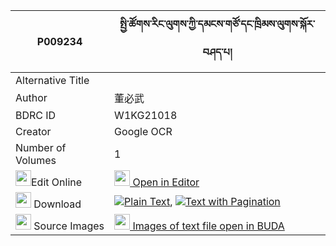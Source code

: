 |P009234|སྤྱི་ཚོགས་རིང་ལུགས་ཀྱི་དམངས་གཙོ་དང་ཁྲིམས་ལུགས་སྐོར་བཤད་པ། 
| --- | --- 
|Alternative Title |
|Author| 董必武
|BDRC ID | W1KG21018
|Creator | Google OCR
|Number of Volumes| 1
|<img width="25" src="https://img.icons8.com/color/25/000000/edit-property.png">Edit Online| [<img width="25" src="https://avatars.githubusercontent.com/u/45091458?s=200&v=4"> Open in Editor](http://editor.openpecha.org/P009234)
|<img width="25" src="https://img.icons8.com/fluent/48/000000/download-2.png"/>  Download | [![](https://img.icons8.com/color/20/000000/txt.png)Plain Text](https://github.com/Openpecha/P009234/releases/download/v1/chitsok_ringluk_kyi_mang_tso_d_plain_P009234.zip), [![](https://img.icons8.com/color/20/000000/txt.png)Text with Pagination](https://github.com/Openpecha/P009234/releases/download/v1/chitsok_ringluk_kyi_mang_tso_d_pages_P009234.zip)
|<img width="25" src="https://img.icons8.com/plasticine/100/000000/pictures-folder.png"/>  Source Images | [<img width="25" src="https://library.bdrc.io/icons/BUDA-small.svg"> Images of text file open in BUDA](https://library.bdrc.io/show/bdr:W1KG21018)